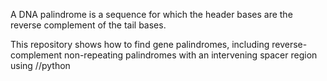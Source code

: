 A DNA palindrome is a sequence for which the header bases are the reverse complement of the tail bases.

This repository shows how to find gene palindromes, including reverse-complement non-repeating palindromes with an intervening spacer region using //python
